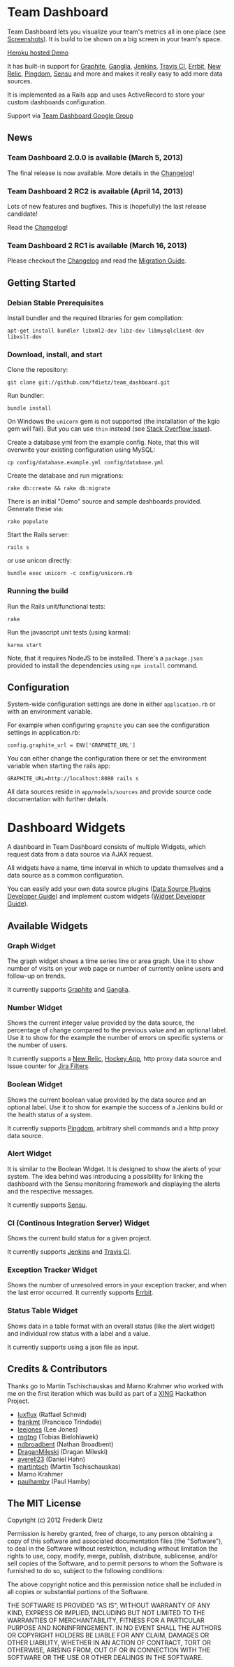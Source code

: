 # Team Dashboard

Team Dashboard lets you visualize your team's metrics all in one place (see [Screenshots](http://fdietz.github.com/team_dashboard/)). It is build to be shown on a big screen in your team's space.

[Heroku hosted Demo](http://team-dashboard.herokuapp.com/)

It has built-in support for [Graphite](http://graphite.wikidot.com/), [Ganglia](http://ganglia.sourceforge.net/), [Jenkins](http://jenkins-ci.org/), [Travis CI](http://travis-ci.org/), [Errbit](https://github.com/errbit/errbit), [New Relic](http://newrelic.com/), [Pingdom](https://www.pingdom.com/), [Sensu](https://github.com/sensu) and more and makes it really easy to add more data sources.

It is implemented as a Rails app and uses ActiveRecord to store your custom dashboards configuration.

Support via [Team Dashboard Google Group](https://groups.google.com/forum/#!forum/team_dashboard)

## News

### Team Dashboard 2.0.0 is available (March 5, 2013)

The final release is now available. More details in the [Changelog](CHANGELOG.md)!

### Team Dashboard 2 RC2 is available (April 14, 2013)
Lots of new features and bugfixes. This is (hopefully) the last release candidate!

Read the [Changelog](CHANGELOG.md)!

### Team Dashboard 2 RC1 is available (March 16, 2013)
Please checkout the [Changelog](CHANGELOG.md) and read the [Migration Guide](VERSION2_MIGRATION.markdown).

## Getting Started

### Debian Stable Prerequisites

Install bundler and the required libraries for gem compilation:

    apt-get install bundler libxml2-dev libz-dev libmysqlclient-dev libxslt-dev

### Download, install, and start

Clone the repository:

    git clone git://github.com/fdietz/team_dashboard.git

Run bundler:

    bundle install

On Windows the `unicorn` gem is not supported (the installation of the kgio gem will fail). But you can use `thin` instead (see [Stack Overflow Issue](http://stackoverflow.com/questions/11199620/rails-on-windows-without-kgio)).

Create a database.yml from the example config. Note, that this will overwrite your existing
configuration using MySQL:

    cp config/database.example.yml config/database.yml

Create the database and run migrations:

    rake db:create && rake db:migrate

There is an initial "Demo" source and sample dashboards provided. Generate these via:

    rake populate

Start the Rails server:

    rails s

or use unicon directly:

    bundle exec unicorn -c config/unicorn.rb

### Running the build

Run the Rails unit/functional tests:

    rake

Run the javascript unit tests (using karma):

    karma start

Note, that it requires NodeJS to be installed. There's a `package.json` provided to install the dependencies using `npm install` command.

## Configuration

System-wide configuration settings are done in either `application.rb` or with an environment variable.

For example when configuring `graphite` you can see the configuration settings in application.rb:

    config.graphite_url = ENV['GRAPHITE_URL']

You can either change the configuration there or set the environment variable when starting the rails app:

    GRAPHITE_URL=http://localhost:8080 rails s

All data sources reside in `app/models/sources` and provide source code documentation with further details.

# Dashboard Widgets

A dashboard in Team Dashboard consists of multiple Widgets, which request data from a data source via AJAX request.

All widgets have a name, time interval in which to update themselves and a data source as a common configuration.

You can easily add your own data source plugins ([Data Source Plugins Developer Guide](SOURCE_PLUGINS.markdown)) and implement custom widgets ([Widget Developer Guide](WIDGETS.markdown)).

## Available Widgets

### Graph Widget
The graph widget shows a time series line or area graph. Use it to show number of visits on your web page or number of currently online users and follow-up on trends.

It currently supports [Graphite](http://graphite.wikidot.com/) and [Ganglia](http://ganglia.sourceforge.net/).

### Number Widget
Shows the current integer value provided by the data source, the percentage of change compared to the previous value and an optional label. Use it to show for the example the number of errors on specific systems or the number of users.

It currently supports a [New Relic](http://newrelic.com/), [Hockey App](http://hockeyapp.net/), http proxy data source and Issue counter for [Jira Filters](JIRA_COUNTER.markdown).

### Boolean Widget
Shows the current boolean value provided by the data source and an optional label. Use it to show for example the success of a Jenkins build or the health status of a system.

It currently supports [Pingdom](https://www.pingdom.com/), arbitrary shell commands and a http proxy data source.

### Alert Widget
It is similar to the Boolean Widget. It is designed to show the alerts of your system. The idea behind was introducing a possibility for linking the dashboard with the Sensu monitoring framework and displaying the alerts and the respective messages.

It currently supports [Sensu](https://github.com/sensu).

### CI (Continous Integration Server) Widget
Shows the current build status for a given project.

It currently supports [Jenkins](http://jenkins-ci.org/) and [Travis CI](https://travis-ci.org/).

### Exception Tracker Widget
Shows the number of unresolved errors in your exception tracker, and when the last error occurred. It currently supports [Errbit](https://github.com/errbit/errbit).

### Status Table Widget
Shows data in a table format with an overall status (like the alert widget) and individual row status with a label and a value.

It currently supports using a json file as input.

## Credits & Contributors

Thanks go to Martin Tschischauskas and Marno Krahmer who worked with me on the first iteration which was build as part of a [XING](http://www.xing.com) Hackathon Project.

* [luxflux](https://github.com/luxflux) (Raffael Schmid)
* [frankmt](https://github.com/frankmt) (Francisco Trindade)
* [leejones](https://github.com/leejones) (Lee Jones)
* [rngtng](https://github.com/rngtng) (Tobias Bielohlawek)
* [ndbroadbent](https://github.com/ndbroadbent) (Nathan Broadbent)
* [DraganMileski](https://github.com/DraganMileski) (Dragan Mileski)
* [averell23](https://github.com/averell23) (Daniel Hahn)
* [martintsch](https://github.com/martintsch) (Martin Tschischauskas)
* Marno Krahmer
* [paulhamby](https://github.com/paulhamby) (Paul Hamby)

## The MIT License

Copyright (c) 2012 Frederik Dietz

Permission is hereby granted, free of charge, to any person obtaining a copy
of this software and associated documentation files (the "Software"), to deal
in the Software without restriction, including without limitation the rights
to use, copy, modify, merge, publish, distribute, sublicense, and/or sell
copies of the Software, and to permit persons to whom the Software is
furnished to do so, subject to the following conditions:

The above copyright notice and this permission notice shall be included in
all copies or substantial portions of the Software.

THE SOFTWARE IS PROVIDED "AS IS", WITHOUT WARRANTY OF ANY KIND, EXPRESS OR
IMPLIED, INCLUDING BUT NOT LIMITED TO THE WARRANTIES OF MERCHANTABILITY,
FITNESS FOR A PARTICULAR PURPOSE AND NONINFRINGEMENT. IN NO EVENT SHALL THE
AUTHORS OR COPYRIGHT HOLDERS BE LIABLE FOR ANY CLAIM, DAMAGES OR OTHER
LIABILITY, WHETHER IN AN ACTION OF CONTRACT, TORT OR OTHERWISE, ARISING FROM,
OUT OF OR IN CONNECTION WITH THE SOFTWARE OR THE USE OR OTHER DEALINGS IN
THE SOFTWARE.
